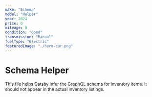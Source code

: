 ```yaml
---
make: "Schema"
model: "Helper" 
year: 2024
price: 0
mileage: 0
condition: "Good"
transmission: "Manual"
fuelType: "Electric"
featuredImage: "./hero-car.png"
---
```


# Schema Helper

This file helps Gatsby infer the GraphQL schema for inventory items.
It should not appear in the actual inventory listings.